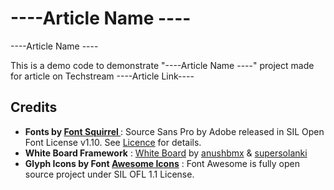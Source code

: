----Article Name ----
================

----Article Name ---- 

This is a demo code to demonstrate "----Article Name ----" project made for article on Techstream ----Article Link----

Credits
-------

<ul>
  <li><strong>Fonts by <a href="http://www.fontsquirrel.com">Font Squirrel </a></strong> : Source Sans Pro by Adobe released in SIL Open Font License v1.10. See <a href="http://www.fontsquirrel.com/license/source-sans-pro">Licence</a> for details.</li>
  <li><strong>White Board Framework</strong> : <a href="https://github.com/anushbmx/whiteboard/">White Board</a> by <a href="http://twitter.com/anushbmx">anushbmx</a> &amp; <a href="http://twitter.com/supersolanki">supersolanki</a></li>
  <li><strong>Glyph Icons by Font <a href="http://fontawesome.io/license/">Awesome Icons</a></strong> : Font Awesome is fully open source project under SIL OFL 1.1 License. </li>
</ul>

